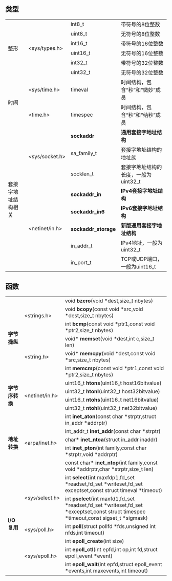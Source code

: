 ## 类型

<table>
<tr>
    <td rowspan="6"> 整形 </td>
    <td rowspan="6"> &lt;sys/types.h&gt; </td>
    <td> int8_t </td>
    <td> 带符号的8位整数 </td>
</tr>
<tr>
	<td> uint8_t </td>
	<td> 无符号的8位整数 </td>
</tr>
<tr>
	<td> int16_t </td>
	<td> 带符号的16位整数 </td>
</tr>
<tr>
	<td> uint16_t </td>
	<td> 无符号的16位整数 </td>
</tr>
<tr>
	<td> int32_t </td>
	<td> 带符号的32位整数 </td>
</tr>
<tr>
	<td> uint32_t </td>
	<td> 无符号的32位整数 </td>
</tr>

<tr>
    <td rowspan="2"> 时间 </td>
    <td rowspan="1"> &lt;sys/time.h&gt; </td>
    <td> timeval </td>
    <td> 时间结构，包含“秒”和“微妙”成员 </td>
</tr>
<tr>
	<td rowspan="1"> &lt;time.h&gt; </td>
    <td> timespec </td>
    <td> 时间结构，包含“秒”和“纳秒”成员 </td>
</tr>

<tr>
	<td rowspan="8"> 套接字地址结构相关 </td>
   <td rowspan="3"> &lt;sys/socket.h&gt; </td>
	<td> <b>sockaddr</b> </td>
   <td> <b>通用套接字地址结构</b> </td>
</tr>
<tr>
   <td> sa_family_t </td>
   <td> 套接字地址结构的地址族 </td>
</tr>
<tr>
	<td> socklen_t </td>
	<td> 套接字地址结构的长度，一般为uint32_t	 </td>
</tr>
<tr>
 	<td rowspan="5"> &lt;netinet/in.h&gt; </td>
   <td> <b>sockaddr_in</b> </td>
	<td> <b>IPv4套接字地址结构</b> </td> 
</tr>
<tr>
	<td> <b>sockaddr_in6</b> </td>
	<td> <b>IPv6套接字地址结构</b> </td>	
</tr>
<tr>
	<td> <b>sockaddr_storage</b> </td>
	<td> <b>新版通用套接字地址结构</b> </td>
</tr>
<tr>
	<td> in_addr_t </td>
   <td> IPv4地址，一般为uint32_t </td>
</tr>
<tr>
	<td> in_port_t </td>
	<td> TCP或UDP端口，一般为uint16_t </td>
</tr>
</table>

## 函数

<table>
<tr>
    <td rowspan="6"> <b>字节操纵</b> </td>
    <td rowspan="3"> &lt;strings.h&gt; </td>
    <td> void <b>bzero</b>(void *dest,size_t nbytes) </td>
</tr>
<tr>
    <td> void <b>bcopy</b>(const void *src,void *dest,size_t nbytes) </td>
</tr>
<tr>
    <td> int <b>bcmp</b>(const void *ptr1,const void *ptr2,size_t nbytes) </td>
</tr>
<tr>
    <td rowspan="3"> &lt;string.h&gt; </td>
    <td> void* <b>memset</b>(void *dest,int c,size_t len) </td>
</tr>
<tr>
    <td> void* <b>memcpy</b>(void *dest,const void *src,size_t nbytes) </td>
</tr>
<tr>
    <td> int <b>memcmp</b>(const void *ptr1,const void *ptr2,size_t nbytes) </td>
</tr>

<tr>
    <td rowspan="4"> <b>字节序转换</b> </td>
    <td rowspan="4"> &lt;netinet/in.h&gt; </td>
    <td> uint16_t <b>htons</b>(uint16_t host16bitvalue) </td>
</tr>
<tr>
    <td> uint32_t <b>htonl</b>(uint32_t host32bitvalue) </td>
</tr>
<tr>
    <td> uint16_t <b>ntohs</b>(uint16_t net16bitvalue) </td>
</tr>
<tr>
    <td> uint32_t <b>ntohl</b>(uint32_t net32bitvalue) </td>
</tr>

<tr>
	<td rowspan="5"> <b>地址转换</b> </td>
	<td rowspan="5"> &lt;arpa/inet.h&gt; </td>
	<td> int <b>inet_aton</b>(const char *strptr,struct in_addr *addrptr) </td>
</tr>
<tr>
    <td> int_addr_t <b>inet_addr</b>(const char *strptr) </td>
</tr>
<tr>
    <td> char* <b>inet_ntoa</b>(struct in_addr inaddr) </td>
</tr>
<tr>
    <td> int <b>inet_pton</b>(int family,const char *strptr,void *addrptr) </td>
</tr>
<tr>
    <td> const char* <b>inet_ntop</b>(int family,const void *addrptr,char *strptr,size_t len) </td>
</tr>

<tr>
	<td rowspan="6"> <b>I/O复用</b> </td>
	<td rowspan="2"> &lt;sys/select.h&gt; </td>
	<td> int <b>select</b>(int maxfdp1,fd_set *readset,fd_set *writeset,fd_set exceptset,const struct timeval *timeout) </td>
</tr>
<tr>
    <td> int <b>pselect</b>(int maxfd1,fd_set *readset,fd_set *writeset,fd_set *exceptset,const struct timespec *timeout,const sigset_t *sigmask) </td>
</tr>
<tr>
	<td rowspan="1"> &lt;sys/poll.h&gt; </td>
    <td> int <b>poll</b>(struct pollfd *fds,unsigned int nfds,int timeout) </td>
</tr>
<tr>
	<td rowspan="3"> &lt;sys/epoll.h&gt; </td>
    <td> int <b>epoll_create</b>(int size) </td>
</tr>
<tr>
    <td> int <b>epoll_ctl</b>(int epfd,int op,int fd,struct epoll_event *event) </td>
</tr>
<tr>
    <td> int <b>epoll_wait</b>(int epfd,struct epoll_event *events,int maxevents,int timeout) </td>
</tr>
</table>